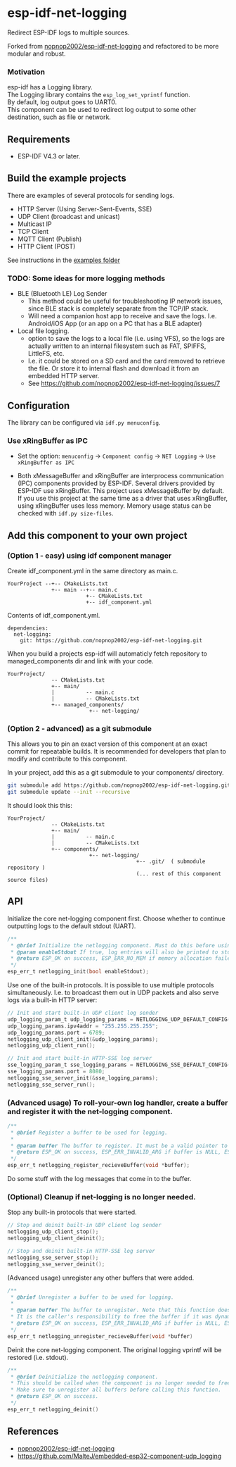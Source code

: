 # esp-idf-net-logging
Redirect ESP-IDF logs to multiple sources.

Forked from [nopnop2002/esp-idf-net-logging](https://github.com/nopnop2002/esp-idf-net-logging) and refactored to be more modular and robust.


### Motivation
esp-idf has a Logging library.   
The Logging library contains the ```esp_log_set_vprintf``` function.   
By default, log output goes to UART0.    
This component can be used to redirect log output to some other destination, such as file or network.    



## Requirements
- ESP-IDF V4.3 or later.   
 
## Build the example projects
There are examples of several protocols for sending logs. 
- HTTP Server (Using Server-Sent-Events, SSE)
- UDP Client (broadcast and unicast)
- Multicast IP
- TCP Client
- MQTT Client (Publish)
- HTTP Client (POST)

See instructions in the [examples folder](./examples/)

### TODO: Some ideas for more logging methods
- BLE (Bluetooth LE) Log Sender
  * This method could be useful for troubleshooting IP network issues, since BLE stack is completely separate from the TCP/IP stack.
  * Will need a companion host app to receive and save the logs. I.e. Android/iOS App (or an app on a PC that has a BLE adapter)
- Local file logging.
  * option to save the logs to a local file (i.e. using VFS), so the logs are actually written to an internal filesystem such as FAT, SPIFFS, LittleFS, etc.
  * I.e. it could be stored on a SD card and the card removed to retrieve the file.
Or store it to internal flash and download it from an embedded HTTP server.
  * See https://github.com/nopnop2002/esp-idf-net-logging/issues/7

## Configuration   
The library can be configured via `idf.py menuconfig`.


### Use xRingBuffer as IPC
* Set the option: `menuconfig` -> `Component config` -> `NET Logging` -> `Use xRingBuffer as IPC`

* Both xMessageBuffer and xRingBuffer are interprocess communication (IPC) components provided by ESP-IDF. Several drivers provided by ESP-IDF use xRingBuffer. This project uses xMessageBuffer by default. If you use this project at the same time as a driver that uses xRingBuffer, using xRingBuffer uses less memory. Memory usage status can be checked with ```idf.py size-files```.   

## Add this component to your own project

### (Option 1 - easy) using idf component manager 
Create idf_component.yml in the same directory as main.c.   
```
YourProject --+-- CMakeLists.txt
              +-- main --+-- main.c
                         +-- CMakeLists.txt
                         +-- idf_component.yml
```

Contents of idf_component.yml.
```
dependencies:
  net-logging:
    git: https://github.com/nopnop2002/esp-idf-net-logging.git
```

When you build a projects esp-idf will automaticly fetch repository to managed_components dir and link with your code.   
```
YourProject/
              -- CMakeLists.txt
              +-- main/ 
              |          -- main.c
              |          -- CMakeLists.txt
              +-- managed_components/
                          +-- net-logging/
```

### (Option 2 - advanced) as a git submodule 

This allows you to pin an exact version of this component at an exact commit for repeatable builds. It is recommended for developers that plan to modify and contribute to this component.

In your project, add this as a git submodule to your components/ directory.
```sh
git submodule add https://github.com/nopnop2002/esp-idf-net-logging.git components/net-logging
git submodule update --init --recursive
```
It should look this this:
```
YourProject/
              -- CMakeLists.txt
              +-- main/ 
              |          -- main.c
              |          -- CMakeLists.txt
              +-- components/
                          +-- net-logging/
                                         +-- .git/  ( submodule repository )
                                         (... rest of this component source files)
```



## API   
Initialize the core net-logging component first. Choose whether to continue outputting logs to the default stdout (UART).
```c
/**
 * @brief Initialize the netlogging component. Must do this before using any other functions.
 * @param enableStdout If true, log entries will also be printed to stdout (UART).
 * @return ESP_OK on success, ESP_ERR_NO_MEM if memory allocation failed.
 */
esp_err_t netlogging_init(bool enableStdout);
```

Use one of the built-in protocols. It is possible to use multiple protocols simultaneously. I.e. to broadcast them out in UDP packets and also serve logs via a built-in HTTP server:

```c
// Init and start built-in UDP client log sender
udp_logging_param_t udp_logging_params = NETLOGGING_UDP_DEFAULT_CONFIG();
udp_logging_params.ipv4addr = "255.255.255.255";
udp_logging_params.port = 6789;
netlogging_udp_client_init(&udp_logging_params);
netlogging_udp_client_run();

// Init and start built-in HTTP-SSE log server
sse_logging_param_t sse_logging_params = NETLOGGING_SSE_DEFAULT_CONFIG();
sse_logging_params.port = 8080;
netlogging_sse_server_init(&sse_logging_params);
netlogging_sse_server_run();
```

### (Advanced usage) To roll-your-own log handler, create a buffer and register it with the net-logging component.
```c
/**
 * @brief Register a buffer to be used for logging.
 *
 * @param buffer The buffer to register. It must be a valid pointer to a MessageBufferHandle_t or RingbufHandle_t.
 * @return ESP_OK on success, ESP_ERR_INVALID_ARG if buffer is NULL, ESP_ERR_NO_MEM if no empty slot found.
 */
esp_err_t netlogging_register_recieveBuffer(void *buffer);
```
Do some stuff with the log messages that come in to the buffer.



### (Optional) Cleanup if net-logging is no longer needed. 

Stop any built-in protocols that were started.
```c
// Stop and deinit built-in UDP client log sender
netlogging_udp_client_stop();
netlogging_udp_client_deinit();

// Stop and deinit built-in HTTP-SSE log server
netlogging_sse_server_stop();
netlogging_sse_server_deinit();
```

(Advanced usage) unregister any other buffers that were added.
```c
/**
 * @brief Unregister a buffer to be used for logging.
 *
 * @param buffer The buffer to unregister. Note that this function does not free the buffer itself, it just unregisters it from the logging system.
 * It is the caller's responsibility to free the buffer if it was dynamically allocated.
 * @return ESP_OK on success, ESP_ERR_INVALID_ARG if buffer is NULL, ESP_ERR_NOT_FOUND if buffer was not found.
 */
esp_err_t netlogging_unregister_recieveBuffer(void *buffer)
```
Deinit the core net-logging component. The original logging vprintf will be restored (i.e. stdout). 
```c
/**
 * @brief Deinitialize the netlogging component. 
 * This should be called when the component is no longer needed to free up resources. 
 * Make sure to unregister all buffers before calling this function.
 * @return ESP_OK on success.
 */
esp_err_t netlogging_deinit()
```



## References

- [nopnop2002/esp-idf-net-logging](https://github.com/nopnop2002/esp-idf-net-logging)
- https://github.com/MalteJ/embedded-esp32-component-udp_logging
